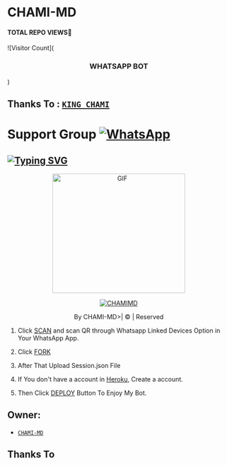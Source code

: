# CHAMI-MD
#### TOTAL REPO VIEWS📍
![Visitor Count](<h3 align="center">WHATSAPP BOT</h3>)

## Thanks To : [`KING_CHAMI`](https://github.com/KINGCHAMI)

# Support Group <a href="https://chat.whatsapp.com/G9FhQY1Rqwp5o8qIqIycrn"><img alt="WhatsApp" src="https://img.shields.io/badge/-Whatsapp%20Group-lightgrey?style=for-the-badge&logo=whatsapp&logoColor=white"/></a>

## [![Typing SVG](https://readme-typing-svg.herokuapp.com?font=Rockstar-ExtraBold&color=F33A6A&lines=WELCOME+TO+CHAMI+MD+WA+BOT.;CREATED+BY+CHAMI+MD;BEST+MULTIDEVICE+WA+BOT;THANKS+FOR+VISITING+MY+GIT)](https://git.io/typing-svg)

 </a>

</p>

<div align="center">

  <p align="center">

<img src="https://i.ibb.co/55NS15B/anim.webp" alt="GIF" width="300" height="270"/>

</p>

  <p align="center">

<a href="#"><img title="CHAMIMD" src="https://img.shields.io/badge/CHAMI-MD-blue?colorA=%23ff0000&colorB=%23017e40&style=for-the-badge"></a>

</p>

</div>

<p align="center">By CHAMI-MD>| © | Reserved  </br> 
 

1. Click [SCAN](https://replit.com/@KINGCHAMI/CHAMI-MD-1?v=1) and scan QR through Whatsapp Linked Devices Option in Your WhatsApp App.

2. Click [FORK](https://github.com/KINGCHAMI/CHAMI_MD/fork)

2. After That Upload Session.json File

3. If You don't have a account in [Heroku](https://signup.heroku.com/), Create a account.

5. Then Click [DEPLOY](https://heroku.com/deploy) Button To Enjoy My Bot.


## Owner:
* [`CHAMI-MD`](https://github.com/KINGCHAMI)

## Thanks To

